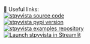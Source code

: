 <div id="fixedbadges" style="position:fixed; bottom: 1%; left:1%;">
&#x1F4CC; Useful links:
<br>
<a href="https://github.com/edsaac/stpyvista"><img alt="stpyvista source code" src="https://img.shields.io/static/v1?label=:&message=Source%20code&color=informational&logo=github"></a>
<br>
<a href="https://pypi.org/project/stpyvista/"><img alt="stpyvista pypi version" src="https://badgen.net/pypi/v/stpyvista"></a>
<br>
<a href="https://github.com/edsaac/stpyvista-tests"><img alt="stpyvista examples repository" src="https://img.shields.io/static/v1?label=:&message=Examples&color=ff4b4b&logo=github"></a>
<br>
<a href="https://stpyvista.streamlit.app"><img alt="Launch stpyvista in Streamlit" src="https://img.shields.io/static/v1?label=:&message=Open%20in%20Streamlit&color=pink&logo=streamlit"></a>
</div>

